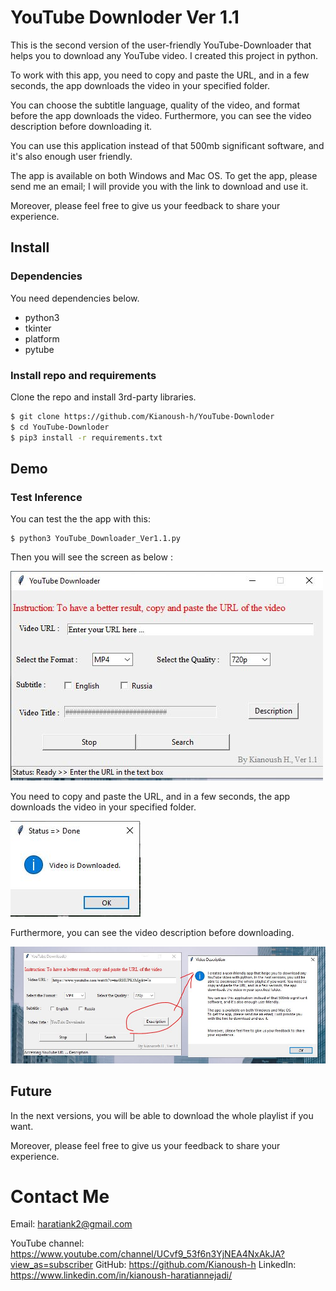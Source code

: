 # YouTube Downloder Ver 1.1
This is the second version of the user-friendly YouTube-Downloader that helps you to download any YouTube video. I created this project in python. 

To work with this app, you need to copy and paste the URL, and in a few seconds, the app downloads the video in your specified folder.

You can choose the subtitle language, quality of the video, and format before the app downloads the video. Furthermore, you can see the video description before downloading it.

You can use this application instead of that 500mb significant software, and it's also enough user friendly.

The app is available on both Windows and Mac OS.
To get the app, please send me an email; I will provide you with the link to download and use it.

Moreover, please feel free to give us your feedback to share your experience.


## Install

### Dependencies

You need dependencies below.

- python3
- tkinter
- platform
- pytube


### Install repo and requirements

Clone the repo and install 3rd-party libraries.

```bash
$ git clone https://github.com/Kianoush-h/YouTube-Downloder
$ cd YouTube-Downloder
$ pip3 install -r requirements.txt
```




## Demo

### Test Inference

You can test the the app with this:

```
$ python3 YouTube_Downloader_Ver1.1.py
```


Then you will see the screen as below :

![YouTubeDownloader](./etcs/YouTubeDownloader.JPG)



You need to copy and paste the URL, and in a few seconds, the app downloads the video in your specified folder.

![demo2](./etcs/demo2.JPG)


Furthermore, you can see the video description before downloading.

![demo1](./etcs/des.JPG)

## Future

In the next versions, you will be able to download the whole playlist if you want.


Moreover, please feel free to give us your feedback to share your experience.


# Contact Me

Email: haratiank2@gmail.com

YouTube channel: https://www.youtube.com/channel/UCvf9_53f6n3YjNEA4NxAkJA?view_as=subscriber
GitHub: https://github.com/Kianoush-h
LinkedIn: https://www.linkedin.com/in/kianoush-haratiannejadi/

